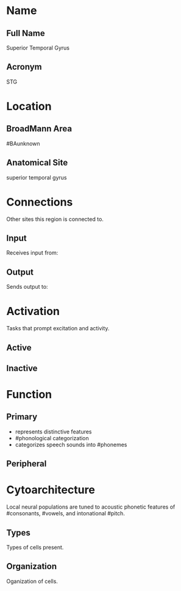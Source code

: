 # Name

## Full Name
Superior Temporal Gyrus

## Acronym
STG

# Location

## BroadMann Area
#BAunknown

## Anatomical Site
superior temporal gyrus

# Connections
Other sites this region is connected to.

## Input
Receives input from: 

## Output
Sends output to: 

# Activation
Tasks that prompt excitation and activity.

## Active

## Inactive


# Function

## Primary
- represents distinctive features
- #phonological categorization
- categorizes speech sounds into #phonemes

## Peripheral

# Cytoarchitecture
Local neural populations are tuned to acoustic phonetic features of #consonants, #vowels, and intonational #pitch.

## Types
Types of cells present.


## Organization
Oganization of cells.
